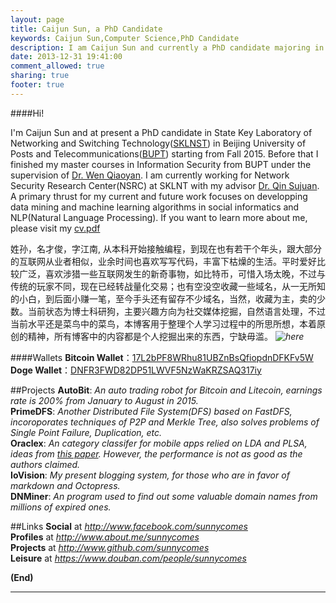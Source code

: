 ```yaml
---
layout: page
title: Caijun Sun, a PhD Candidate
keywords: Caijun Sun,Computer Science,PhD Candidate
description: I am Caijun Sun and currently a PhD candidate majoring in Computer Science at BUPT.
date: 2013-12-31 19:41:00
comment_allowed: true
sharing: true
footer: true
---
```


####Hi!

I'm Caijun Sun and at present a PhD candidate in State Key Laboratory of Networking and Switching Technology(<a href="http://sklnst.bupt.edu.cn/" target="_blank">SKLNST</a>) in Beijing University of Posts and Telecommunications(<a href="http://www.bupt.edu.cn" target="_blank">BUPT</a>) starting from Fall 2015. Before that I finished my master courses in Information Security from BUPT under the supervision of <a href="http://int.bupt.edu.cn/content/content.php?p=6_16_90" target="_blank">Dr. Wen Qiaoyan</a>. I am currently working for Network Security Research Center(NSRC) at SKLNT with my advisor <a href="http://int.bupt.edu.cn/content/content.php?p=6_16_92" target="_blank">Dr. Qin Sujuan</a>. A primary thrust for my current and future work focuses on developping data mining and machine learning algorithms in social informatics and NLP(Natural Language Processing). If you want to learn more about me, please visit my <a href="https://www.iovi.com/cv.pdf" class='cv' target="_blank">cv.pdf</a>

姓孙，名才俊，字江南, 从本科开始接触编程，到现在也有若干个年头，跟大部分的互联网从业者相似，业余时间也喜欢写写代码，丰富下枯燥的生活。平时爱好比较广泛，喜欢涉猎一些互联网发生的新奇事物，如比特币，可惜入场太晚，不过与传统的玩家不同，现在已经转战量化交易；也有空没空收藏一些域名，从一无所知的小白，到后面小赚一笔，至今手头还有留存不少域名，当然，收藏为主，卖的少数。当前状态为博士科研狗，主要兴趣方向为社交媒体挖掘，自然语言处理，不过当前水平还是菜鸟中的菜鸟，本博客用于整理个人学习过程中的所思所想，本着原创的精神，所有博客中的内容都是个人挖掘出来的东西，宁缺毋滥。
*![here](https://dn-iovi.qbox.me/1.pic.jpg)*

####Wallets
**Bitcoin Wallet**：<a href="https://blockchain.info/address/17L2bPF8WRhu81UBZnBsQfiopdnDFKFv5W" target="_blank">17L2bPF8WRhu81UBZnBsQfiopdnDFKFv5W</a><br/>
**Doge Wallet**：<a href="https://dogechain.info/address/DNFR3FWD82DP51LWVF5NzWaKRZSAQ317iy" target="_blank">DNFR3FWD82DP51LWVF5NzWaKRZSAQ317iy</a>

##Projects
**AutoBit**: *An auto trading robot for Bitcoin and Litecoin, earnings rate is 200% from January to August in 2015.*<br/>
**PrimeDFS**: *Another Distributed File System(DFS) based on FastDFS, incoroporates techniques of P2P and Merkle Tree, also solves problems of Single Point Failure, Duplication, etc.*<br/>
**Oraclex**: *An category classifer for mobile apps relied on LDA and PLSA, ideas from <a href="http://staff.ustc.edu.cn/~cheneh/paper_pdf/2013/HengshuZhu-App.pdf">this paper</a>. However, the performance is not as good as the authors claimed.*<br/>
**IoVision**: *My present blogging system, for those who are in favor of markdown and Octopress.*<br/>
**DNMiner**: *An program used to find out some valuable domain names from millions of expired ones.*<br/>

##Links
**Social** at *<a href="http://www.facebook.com/sunnycomes" target="_blank">http://www.facebook.com/sunnycomes</a>*<br/>
**Profiles** at *<a href="http://www.about.me/sunnycomes" target="_blank">http://www.about.me/sunnycomes</a>*<br/>
**Projects** at *<a href="http://www.github.com/sunnycomes" target="_blank">http://www.github.com/sunnycomes</a>*<br/>
**Leisure** at *<a href="https://www.douban.com/people/sunnycomes" target="_blank">https://www.douban.com/people/sunnycomes</a>*<br/>

**(End)**

-----------------
<br/>
